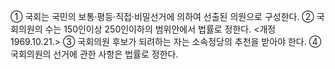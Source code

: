 ① 국회는 국민의 보통·평등·직접·비밀선거에 의하여 선출된 의원으로 구성한다.
② 국회의원의 수는 150인이상 250인이하의 범위안에서 법률로 정한다. <개정 1969.10.21.>
③ 국회의원 후보가 되려하는 자는 소속정당의 추천을 받아야 한다.
④ 국회의원의 선거에 관한 사항은 법률로 정한다.

